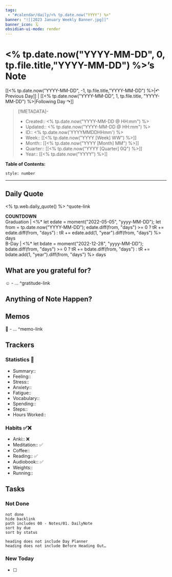 ```yaml
---
tags:
 - "#calendar/daily/<% tp.date.now("YYYY") %>"
banner: "![[2023 January Weekly Banner.jpg]]"
banner_icon: 🗓️
obsidian-ui-mode: render
---
```


# <% tp.date.now("YYYY-MM-DD", 0, tp.file.title,"YYYY-MM-DD") %>’s Note
[[<% tp.date.now("YYYY-MM-DD", -1, tp.file.title,"YYYY-MM-DD") %>|↶ Previous Day]] | [[<% tp.date.now("YYYY-MM-DD", 1, tp.file.title, "YYYY-MM-DD") %>|Following Day ↷]]
> [!METADATA]-
> - Created:: <% tp.date.now("YYYY-MM-DD @ HH:mm") %>
> - Updated:: <% tp.date.now("YYYY-MM-DD @ HH:mm") %>
> - ID:: <% tp.date.now('YYYYMMDDHHmm') %>
> - Week:: [[<% tp.date.now("YYYY [Week] WW") %>]]
> - Month:: [[<% tp.date.now("YYYY [Month] MM") %>]]
> - Quarter:: [[<% tp.date.now("YYYY [Quarter] 0Q") %>]]
> - Year:: [[<% tp.date.now("YYYY") %>]]

**Table of Contents:**
```toc
style: number
```

___
## Daily Quote
<% tp.web.daily_quote() %>
^quote-link

<p class="stickies";>
<b>COUNTDOWN</b><br>
Graduation | <%* let edate = moment("2022-05-05", "yyyy-MM-DD"); let from = tp.date.now("YYYY-MM-DD");  edate.diff(from, "days") >= 0 ? tR += edate.diff(from, "days") : tR += edate.add(1, "year").diff(from, "days") %> days</br>
B-Day | <%* let bdate = moment("2022-12-28", "yyyy-MM-DD");  bdate.diff(from, "days") >= 0 ? tR += bdate.diff(from, "days") : tR += bdate.add(1, "year").diff(from, "days") %> days</br>
<!-- --- -->
</p>


## What are you grateful for? 
☺️
	- ...
^gratitude-link

## Anything of Note Happen?


## Memos
📝
	- ...
^memo-link

## Trackers
### Statistics 🔢
- Summary:: 
- Feeling:: 
- Stress:: 
- Anxiety::
- Fatigue::
- Vocabulary:: 
- Spending:: 
- Steps:: 
- Hours Worked:: 

### Habits ✅❌
- Anki:: ❌
- Meditation:: ✅
- Coffee:: 
- Reading:: ✅
- Audiobook:: ✅
- Weights:: 
- Running:: 


## Tasks
### Not Done
```tasks
not done
hide backlink
path includes 00 - Notes/01. DailyNote
sort by due
sort by status

heading does not include Day Planner
heading does not include Before Heading Out…
```

### New Today
- [ ] 

